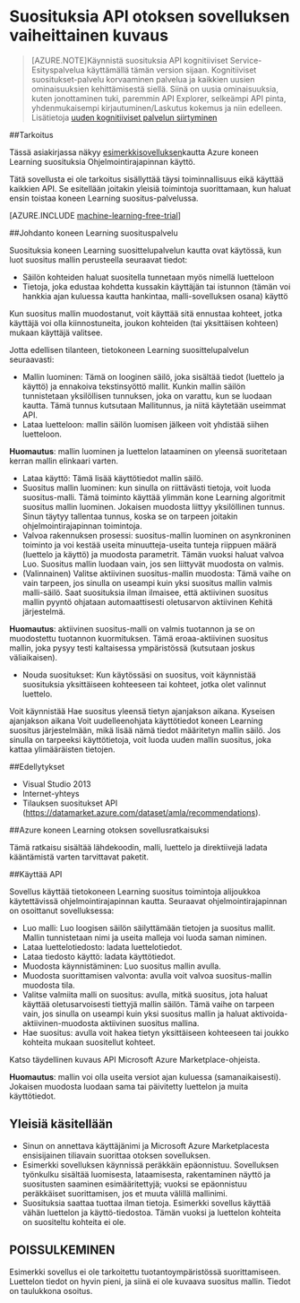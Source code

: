<properties 
    pageTitle="Tavallisia toimintoja koneen Learning suositukset-Ohjelmointirajapinnan | Microsoft Azure" 
    description="Azure ML suositus sovelluksen malli" 
    services="machine-learning" 
    documentationCenter="" 
    authors="LuisCabrer" 
    manager="jhubbard" 
    editor="cgronlun"/>

<tags 
    ms.service="machine-learning" 
    ms.workload="data-services" 
    ms.tgt_pltfrm="na" 
    ms.devlang="na" 
    ms.topic="article" 
    ms.date="09/08/2016" 
    ms.author="luisca"/> 


# <a name="recommendations-api-sample-application-walkthrough"></a>Suosituksia API otoksen sovelluksen vaiheittainen kuvaus

>[AZURE.NOTE]Käynnistä suosituksia API kognitiiviset Service-Esityspalvelua käyttämällä tämän version sijaan. Kognitiiviset suositukset-palvelu korvaaminen palvelua ja kaikkien uusien ominaisuuksien kehittämisestä siellä. Siinä on uusia ominaisuuksia, kuten jonottaminen tuki, paremmin API Explorer, selkeämpi API pinta, yhdenmukaisempi kirjautuminen/Laskutus kokemus ja niin edelleen.
> Lisätietoja [uuden kognitiiviset palvelun siirtyminen](http://aka.ms/recomigrate)

##<a name="purpose"></a>Tarkoitus

Tässä asiakirjassa näkyy [esimerkkisovelluksen](https://code.msdn.microsoft.com/Recommendations-144df403)kautta Azure koneen Learning suosituksia Ohjelmointirajapinnan käyttö.

Tätä sovellusta ei ole tarkoitus sisällyttää täysi toiminnallisuus eikä käyttää kaikkien API. Se esitellään joitakin yleisiä toimintoja suorittamaan, kun haluat ensin toistaa koneen Learning suositus-palvelussa. 

[AZURE.INCLUDE [machine-learning-free-trial](../../includes/machine-learning-free-trial.md)]

##<a name="introduction-to-machine-learning-recommendation-service"></a>Johdanto koneen Learning suosituspalvelu

Suosituksia koneen Learning suosittelupalvelun kautta ovat käytössä, kun luot suositus mallin perusteella seuraavat tiedot:

* Säilön kohteiden haluat suositella tunnetaan myös nimellä luetteloon
* Tietoja, joka edustaa kohdetta kussakin käyttäjän tai istunnon (tämän voi hankkia ajan kuluessa kautta hankintaa, malli-sovelluksen osana) käyttö

Kun suositus mallin muodostanut, voit käyttää sitä ennustaa kohteet, jotka käyttäjä voi olla kiinnostuneita, joukon kohteiden (tai yksittäisen kohteen) mukaan käyttäjä valitsee.

Jotta edellisen tilanteen, tietokoneen Learning suosittelupalvelun seuraavasti:

* Mallin luominen: Tämä on looginen säilö, joka sisältää tiedot (luettelo ja käyttö) ja ennakoiva tekstinsyöttö mallit. Kunkin mallin säilön tunnistetaan yksilöllisen tunnuksen, joka on varattu, kun se luodaan kautta. Tämä tunnus kutsutaan Mallitunnus, ja niitä käytetään useimmat API. 
* Lataa luetteloon: mallin säilön luomisen jälkeen voit yhdistää siihen luetteloon.

**Huomautus**: mallin luominen ja luettelon lataaminen on yleensä suoritetaan kerran mallin elinkaari varten.

* Lataa käyttö: Tämä lisää käyttötiedot mallin säilö.
* Suositus mallin luominen: kun sinulla on riittävästi tietoja, voit luoda suositus-malli. Tämä toiminto käyttää ylimmän kone Learning algoritmit suositus mallin luominen. Jokaisen muodosta liittyy yksilöllinen tunnus. Sinun täytyy tallentaa tunnus, koska se on tarpeen joitakin ohjelmointirajapinnan toimintoja.
* Valvoa rakennuksen prosessi: suositus-mallin luominen on asynkroninen toiminto ja voi kestää useita minuutteja-useita tunteja riippuen määrä (luettelo ja käyttö) ja muodosta parametrit. Tämän vuoksi haluat valvoa Luo. Suositus mallin luodaan vain, jos sen liittyvät muodosta on valmis.
* (Valinnainen) Valitse aktiivinen suositus-mallin muodosta: Tämä vaihe on vain tarpeen, jos sinulla on useampi kuin yksi suositus mallin valmis malli-säilö. Saat suosituksia ilman ilmaisee, että aktiivinen suositus mallin pyyntö ohjataan automaattisesti oletusarvon aktiivinen Kehitä järjestelmä. 

**Huomautus**: aktiivinen suositus-malli on valmis tuotannon ja se on muodostettu tuotannon kuormituksen. Tämä eroaa-aktiivinen suositus mallin, joka pysyy testi kaltaisessa ympäristössä (kutsutaan joskus väliaikaisen).

* Nouda suositukset: Kun käytössäsi on suositus, voit käynnistää suosituksia yksittäiseen kohteeseen tai kohteet, jotka olet valinnut luettelo. 

Voit käynnistää Hae suositus yleensä tietyn ajanjakson aikana. Kyseisen ajanjakson aikana Voit uudelleenohjata käyttötiedot koneen Learning suositus järjestelmään, mikä lisää nämä tiedot määritetyn mallin säilö. Jos sinulla on tarpeeksi käyttötietoja, voit luoda uuden mallin suositus, joka kattaa ylimääräisten tietojen. 

##<a name="prerequisites"></a>Edellytykset

* Visual Studio 2013
* Internet-yhteys 
* Tilauksen suositukset API (https://datamarket.azure.com/dataset/amla/recommendations).

##<a name="azure-machine-learning-sample-app-solution"></a>Azure koneen Learning otoksen sovellusratkaisuksi

Tämä ratkaisu sisältää lähdekoodin, malli, luettelo ja direktiivejä ladata kääntämistä varten tarvittavat paketit.

##<a name="the-apis-used"></a>Käyttää API

Sovellus käyttää tietokoneen Learning suositus toimintoja alijoukkoa käytettävissä ohjelmointirajapinnan kautta. Seuraavat ohjelmointirajapinnan on osoittanut sovelluksessa:

* Luo malli: Luo loogisen säilön säilyttämään tietojen ja suositus mallit. Mallin tunnistetaan nimi ja useita malleja voi luoda saman niminen.
* Lataa luettelotiedosto: ladata luettelotiedot.
* Lataa tiedosto käyttö: ladata käyttötiedot.
* Muodosta käynnistäminen: Luo suositus mallin avulla.
* Muodosta suorittamisen valvonta: avulla voit valvoa suositus-mallin muodosta tila.
* Valitse valmiita malli on suositus: avulla, mitkä suositus, jota haluat käyttää oletusarvoisesti tiettyjä mallin säilön. Tämä vaihe on tarpeen vain, jos sinulla on useampi kuin yksi suositus mallin ja haluat aktivoida-aktiivinen-muodosta aktiivinen suositus mallina.
* Hae suositus: avulla voit hakea tietyn yksittäiseen kohteeseen tai joukko kohteita mukaan suositellut kohteet. 

Katso täydellinen kuvaus API Microsoft Azure Marketplace-ohjeista. 

**Huomautus**: mallin voi olla useita versiot ajan kuluessa (samanaikaisesti). Jokaisen muodosta luodaan sama tai päivitetty luettelon ja muita käyttötiedot.

## <a name="common-pitfalls"></a>Yleisiä käsitellään

* Sinun on annettava käyttäjänimi ja Microsoft Azure Marketplacesta ensisijainen tiliavain suorittaa otoksen sovelluksen.
* Esimerkki sovelluksen käynnissä peräkkäin epäonnistuu. Sovelluksen työnkulku sisältää luomisesta, lataamisesta, rakentaminen näyttö ja suositusten saaminen esimääritettyjä; vuoksi se epäonnistuu peräkkäiset suorittamisen, jos et muuta välillä mallinimi.
* Suosituksia saattaa tuottaa ilman tietoja. Esimerkki sovellus käyttää vähän luettelon ja käyttö-tiedostoa. Tämän vuoksi ja luettelon kohteita on suositeltu kohteita ei ole.

## <a name="disclaimer"></a>POISSULKEMINEN
Esimerkki sovellus ei ole tarkoitettu tuotantoympäristössä suorittamiseen. Luettelon tiedot on hyvin pieni, ja siinä ei ole kuvaava suositus mallin. Tiedot on taulukkona osoitus. 
 
